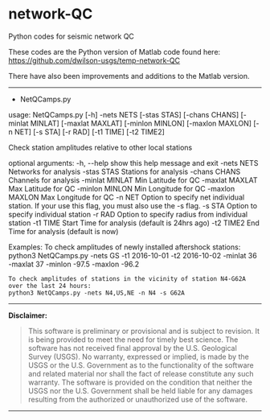 # network-QC
Python codes for seismic network QC

These codes are the Python version of Matlab code found here:
https://github.com/dwilson-usgs/temp-network-QC

There have also been improvements and additions to the Matlab version.

---------------------------------------------------------
* NetQCamps.py

usage: NetQCamps.py [-h] -nets NETS [-stas STAS] [-chans CHANS]
                    [-minlat MINLAT] [-maxlat MAXLAT] [-minlon MINLON]
                    [-maxlon MAXLON] [-n NET] [-s STA] [-r RAD] [-t1 TIME]
                    [-t2 TIME2]

Check station amplitudes relative to other local stations

optional arguments:
  -h, --help      show this help message and exit
  -nets NETS      Networks for analysis
  -stas STAS      Stations for analysis
  -chans CHANS    Channels for analysis
  -minlat MINLAT  Min Latitude for QC
  -maxlat MAXLAT  Max Latitude for QC
  -minlon MINLON  Min Longitude for QC
  -maxlon MAXLON  Max Longitude for QC
  -n NET          Option to specify net individual station. If your use this
                  flag, you must also use the -s flag.
  -s STA          Option to specify individual station
  -r RAD          Option to specify radius from individual station
  -t1 TIME        Start Time for analysis (default is 24hrs ago)
  -t2 TIME2       End Time for analysis (default is now)

Examples:
    To check amplitudes of newly installed aftershock stations:
    python3 NetQCamps.py -nets GS -t1 2016-10-01 -t2 2016-10-02 -minlat 36 -maxlat 37 -minlon -97.5 -maxlon -96.2

    To check amplitudes of stations in the vicinity of station N4-G62A over the last 24 hours:
    python3 NetQCamps.py -nets N4,US,NE -n N4 -s G62A

---------------------------------------------------------

**Disclaimer:**

>This software is preliminary or provisional and is subject to revision. It is 
being provided to meet the need for timely best science. The software has not 
received final approval by the U.S. Geological Survey (USGS). No warranty, 
expressed or implied, is made by the USGS or the U.S. Government as to the 
functionality of the software and related material nor shall the fact of release 
constitute any such warranty. The software is provided on the condition that 
neither the USGS nor the U.S. Government shall be held liable for any damages 
resulting from the authorized or unauthorized use of the software.

---------------------------------------------------------

